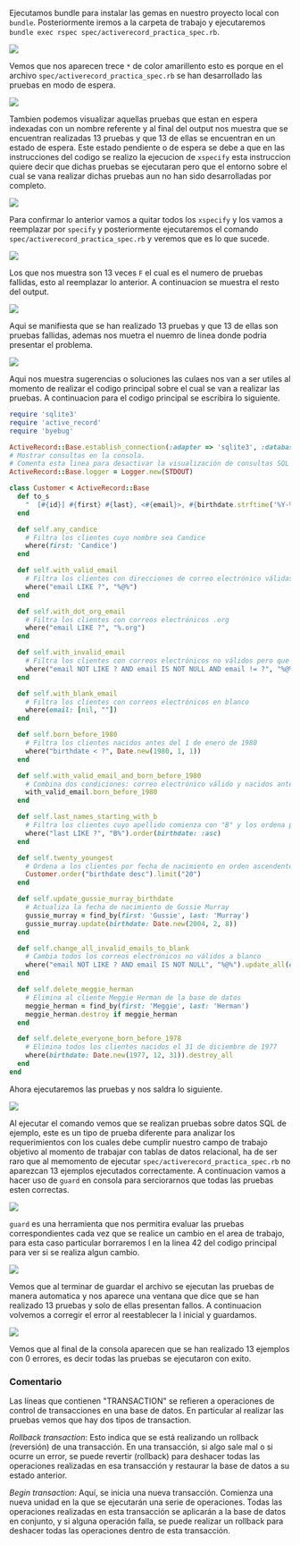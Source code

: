 Ejecutamos bundle para instalar las gemas en nuestro proyecto local con ```bundle```. Posteriormente iremos a la carpeta de trabajo y ejecutaremos ```bundle exec rspec spec/activerecord_practica_spec.rb```.

![](https://github.com/Kinartb/CC3S2/blob/main/ActiveRecord/Imagenes/activerecord1.png)

Vemos que nos aparecen trece ```*``` de color amarillento esto es porque en el archivo ```spec/activerecord_practica_spec.rb``` se han desarrollado las pruebas en modo de espera.

![](https://github.com/Kinartb/CC3S2/blob/main/ActiveRecord/Imagenes/activerecord2.png)

Tambien podemos visualizar aquellas pruebas que estan en espera indexadas con un nombre referente y al final del output nos muestra que se encuentran realizadas 13 pruebas y que 13 de ellas se encuentran en un estado de espera. Este estado pendiente o de espera se debe a que en las instrucciones del codigo se realizo la ejecucion de ```xspecify``` esta instruccion quiere decir que dichas pruebas se ejecutaran pero que el entorno sobre el cual se vana realizar dichas pruebas aun no han sido desarrolladas por completo.

![](https://github.com/Kinartb/CC3S2/blob/main/ActiveRecord/Imagenes/activerecord3.png)

Para confirmar lo anterior vamos a quitar todos los ```xspecify``` y los vamos a reemplazar por ```specify``` y posteriormente ejecutaremos el comando ```spec/activerecord_practica_spec.rb```  y veremos que es lo que sucede.

![](https://github.com/Kinartb/CC3S2/blob/main/ActiveRecord/Imagenes/activerecord4.png)

Los que nos muestra son 13 veces ```F``` el cual es el numero de pruebas fallidas, esto al reemplazar lo anterior. A continuacion se muestra el resto del output.

![](https://github.com/Kinartb/CC3S2/blob/main/ActiveRecord/Imagenes/activerecord5.png)

Aqui se manifiesta que se han realizado 13 pruebas y que 13 de ellas son pruebas fallidas, ademas nos muetra el nuemro de linea donde podria presentar el problema.

![](https://github.com/Kinartb/CC3S2/blob/main/ActiveRecord/Imagenes/activerecord6.png)

Aqui nos muestra sugerencias o soluciones las culaes nos van  a ser utiles al momento de realizar el codigo principal sobre el cual se van a realizar las pruebas. A continuacion para el codigo principal se escribira lo siguiente.


```ruby
require 'sqlite3'
require 'active_record'
require 'byebug'

ActiveRecord::Base.establish_connection(:adapter => 'sqlite3', :database => 'customers.sqlite3')
# Mostrar consultas en la consola.
# Comenta esta linea para desactivar la visualización de consultas SQL sin formato.
ActiveRecord::Base.logger = Logger.new(STDOUT)

class Customer < ActiveRecord::Base
  def to_s
    "  [#{id}] #{first} #{last}, <#{email}>, #{birthdate.strftime('%Y-%m-d')}"
  end

  def self.any_candice
    # Filtra los clientes cuyo nombre sea Candice
    where(first: 'Candice')
  end

  def self.with_valid_email
    # Filtra los clientes con direcciones de correo electrónico válidas (que contengan '@')
    where("email LIKE ?", "%@%")
  end

  def self.with_dot_org_email
    # Filtra los clientes con correos electrónicos .org
    where("email LIKE ?", "%.org")
  end

  def self.with_invalid_email
    # Filtra los clientes con correos electrónicos no válidos pero que no estén en blanco (no contienen "@")
    where("email NOT LIKE ? AND email IS NOT NULL AND email != ?", "%@%", "")
  end

  def self.with_blank_email
    # Filtra los clientes con correos electrónicos en blanco
    where(email: [nil, ""])
  end

  def self.born_before_1980
    # Filtra los clientes nacidos antes del 1 de enero de 1980
    where("birthdate < ?", Date.new(1980, 1, 1))
  end

  def self.with_valid_email_and_born_before_1980
    # Combina dos condiciones: correo electrónico válido y nacidos antes del 1/1/1980
    with_valid_email.born_before_1980
  end

  def self.last_names_starting_with_b
    # Filtra los clientes cuyo apellido comienza con "B" y los ordena por fecha de nacimiento
    where("last LIKE ?", "B%").order(birthdate: :asc)
  end

  def self.twenty_youngest
    # Ordena a los clientes por fecha de nacimiento en orden ascendente y limita a 20 resultados
    Customer.order("birthdate desc").limit("20")
  end

  def self.update_gussie_murray_birthdate
    # Actualiza la fecha de nacimiento de Gussie Murray
    gussie_murray = find_by(first: 'Gussie', last: 'Murray')
    gussie_murray.update(birthdate: Date.new(2004, 2, 8))
  end

  def self.change_all_invalid_emails_to_blank
    # Cambia todos los correos electrónicos no válidos a blanco
    where("email NOT LIKE ? AND email IS NOT NULL", "%@%").update_all(email: "")
  end

  def self.delete_meggie_herman
    # Elimina al cliente Meggie Herman de la base de datos
    meggie_herman = find_by(first: 'Meggie', last: 'Herman')
    meggie_herman.destroy if meggie_herman
  end

  def self.delete_everyone_born_before_1978
    # Elimina todos los clientes nacidos el 31 de diciembre de 1977
    where(birthdate: Date.new(1977, 12, 31)).destroy_all
  end
end
```
Ahora ejecutaremos las pruebas y nos saldra lo siguiente.

![](https://github.com/Kinartb/CC3S2/blob/main/ActiveRecord/Imagenes/activerecord7.png)

Al ejecutar el comando vemos que se realizan pruebas sobre datos SQL de ejemplo, este es un tipo de prueba diferente para analizar los requerimientos con los cuales debe cumplir nuestro campo de trabajo objetivo al momento de trabajar con tablas de datos relacional, ha de ser raro que al memomento de ejecutar ```spec/activerecord_practica_spec.rb``` no aparezcan 13 ejemplos ejecutados correctamente. A continuacion vamos a hacer uso de ```guard``` en consola para serciorarnos que todas las pruebas esten correctas.

![](https://github.com/Kinartb/CC3S2/blob/main/ActiveRecord/Imagenes/activerecord8.png)

```guard``` es una herramienta que nos permitira evaluar las pruebas correspondientes cada vez que se realice un cambio en el area de trabajo, para esta caso particular borraremos l en la linea 42 del codigo principal para ver si se realiza algun cambio.

![](https://github.com/Kinartb/CC3S2/blob/main/ActiveRecord/Imagenes/activerecord9.png)

Vemos que al terminar de guardar el archivo se ejecutan las pruebas de manera automatica y nos aparece una ventana que dice que se han realizado 13 pruebas y solo de ellas presentan fallos. A continuacion volvemos a corregir el error al reestablecer la l inicial y guardamos.

![](https://github.com/Kinartb/CC3S2/blob/main/ActiveRecord/Imagenes/activerecord10.png)

Vemos que al final de la consola aparecen que se han realizado 13 ejemplos con 0 errores, es decir todas las pruebas se ejecutaron con exito.

### Comentario

Las líneas que contienen "TRANSACTION" se refieren a operaciones de control de transacciones en una base de datos. En particular al realizar las pruebas vemos que hay dos tipos de transaction.

*Rollback transaction*: Esto indica que se está realizando un rollback (reversión) de una transacción. En una transacción, si algo sale mal o si ocurre un error, se puede revertir (rollback) para deshacer todas las operaciones realizadas en esa transacción y restaurar la base de datos a su estado anterior.

*Begin transaction*: Aquí, se inicia una nueva transacción. Comienza una nueva unidad en la que se ejecutarán una serie de operaciones. Todas las operaciones realizadas en esta transacción se aplicarán a la base de datos en conjunto, y si alguna operación falla, se puede realizar un rollback para deshacer todas las operaciones dentro de esta transacción.
